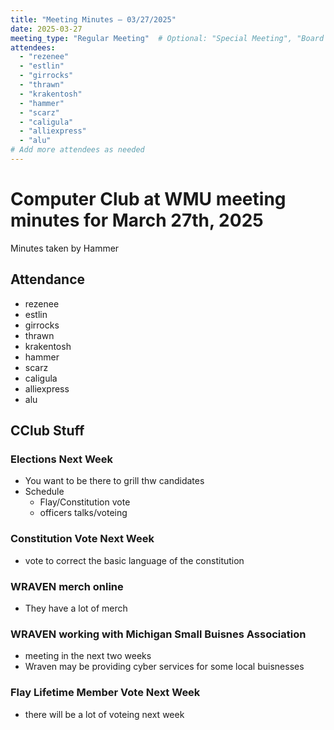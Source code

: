 ```yaml
---
title: "Meeting Minutes – 03/27/2025"
date: 2025-03-27
meeting_type: "Regular Meeting"  # Optional: "Special Meeting", "Board Meeting", etc.
attendees:
  - "rezenee"
  - "estlin"
  - "girrocks"
  - "thrawn"
  - "krakentosh"
  - "hammer"
  - "scarz"
  - "caligula"
  - "alliexpress"
  - "alu"
# Add more attendees as needed
---
```


# Computer Club at WMU meeting minutes for March 27th, 2025
Minutes taken by Hammer



## Attendance
* rezenee
* estlin
* girrocks
* thrawn
* krakentosh
* hammer
* scarz
* caligula
* alliexpress
* alu

## CClub Stuff
### Elections Next Week
* You want to be there to grill thw candidates
* Schedule
    * Flay/Constitution vote
    * officers talks/voteing 

### Constitution Vote Next Week
* vote to correct the basic language of the constitution

### WRAVEN merch online
* They have a lot of merch

### WRAVEN working with Michigan Small Buisnes Association
* meeting in the next two weeks
* Wraven may be providing cyber services for some local buisnesses

### Flay Lifetime Member Vote Next Week
* there will be a lot of voteing next week